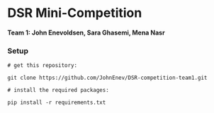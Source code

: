 # DSR Mini-Competition

**Team 1: John Enevoldsen, Sara Ghasemi, Mena Nasr**

### Setup


```
# get this repository:

git clone https://github.com/JohnEnev/DSR-competition-team1.git

# install the required packages:

pip install -r requirements.txt

```
